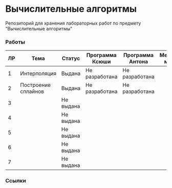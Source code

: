 # Вычислительные алгоритмы

Репозиторий для хранения лабораторных работ по предмету "Вычислительные алгоритмы"

### Работы


| ЛР | Тема | Статус | Программа Ксюши | Программа Антона | Методические материалы |
| -- | ---- | ------ | --------------- | ---------------- | ---------------------- |
| 1 | Интерполяция | Выдана | Не разработана | Не разработана ||
| 2 | Построение сплайнов | Выдана | Не разработана | Не разработана ||
| 3 || Не выдана ||||
| 4 || Не выдана ||||
| 5 || Не выдана ||||
| 6 || Не выдана ||||
| 7 || Не выдана ||||

### Ссылки

